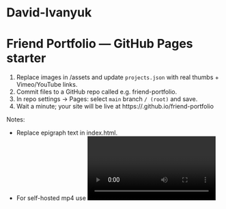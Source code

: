 # David-Ivanyuk
# Friend Portfolio — GitHub Pages starter

1. Replace images in /assets and update `projects.json` with real thumbs + Vimeo/YouTube links.
2. Commit files to a GitHub repo called e.g. friend-portfolio.
3. In repo settings -> Pages: select `main` branch `/ (root)` and save.
4. Wait a minute; your site will be live at https://<username>.github.io/friend-portfolio

Notes:
- Replace epigraph text in index.html.
- For self-hosted mp4 use <video controls> in `script.js` overlay instead of iframe.
